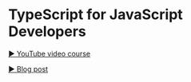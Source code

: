 # TypeScript for JavaScript Developers

[▶︎ YouTube video course](https://github.com/najmiter/ts-primer)

[▶︎ Blog post](https://blog.najmiter.dev/typescript-tour)
